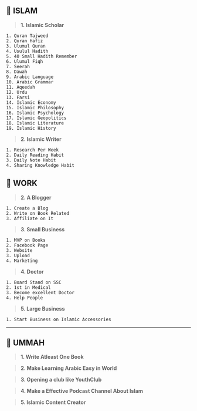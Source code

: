 ## **🚀 ISLAM**

> **1. Islamic Scholar**

```
1. Quran Tajweed
2. Quran Hafiz
3. Ulumul Quran
4. Usulul Hadith
5. 40 Small Hadith Remember
6. Ulumul Fiqh
7. Seerah
8. Dawah
9. Arabic Language
10. Arabic Grammar
11. Aqeedah
12. Urdu
13. Farsi
14. Islamic Economy
15. Islamic Philosophy
16. Islamic Psychology
17. Islamic Geopolitics
18. Islamic Literature
19. Islamic History
```

> **2. Islamic Writer**

```
1. Research Per Week
2. Daily Reading Habit
3. Daily Note Habit
4. Sharing Knowledge Habit
```

## **🧥 WORK**

> **2. A Blogger**

```
1. Create a Blog
2. Write on Book Related
3. Affiliate on It
```

> **3. Small Business**

```
1. MVP on Books
2. Facebook Page
3. Website
3. Upload
4. Marketing
```

> **4. Doctor**

```
1. Board Stand on SSC
2. 1st in Medical
3. Become excellent Doctor
4. Help People
```

> **5. Large Business**

```
1. Start Business on Islamic Accessories
```
---

## **🕌 UMMAH**

> **1. Write Atleast One Book**

> **2. Make Learning Arabic Easy in World**

> **3. Opening a club like YouthClub**

> **4. Make a Effective Podcast Channel About Islam**

> **5. Islamic Content Creator**
